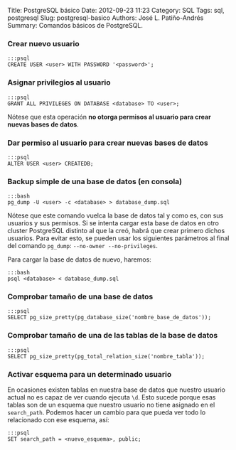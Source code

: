 Title: PostgreSQL básico
Date: 2012-09-23 11:23
Category: SQL
Tags: sql, postgresql
Slug: postgresql-basico
Authors: José L. Patiño-Andrés
Summary: Comandos básicos de PostgreSQL.

### Crear nuevo usuario

    :::psql
    CREATE USER <user> WITH PASSWORD '<password>';

### Asignar privilegios al usuario

    :::psql
    GRANT ALL PRIVILEGES ON DATABASE <database> TO <user>;

Nótese que esta operación **no otorga permisos al usuario para crear nuevas
bases de datos**.

### Dar permiso al usuario para crear nuevas bases de datos

    :::psql
    ALTER USER <user> CREATEDB;

### Backup simple de una base de datos (en consola)

    :::bash
    pg_dump -U <user> -c <database> > database_dump.sql

Nótese que este comando vuelca la base de datos tal y como es, con sus
usuarios y sus permisos. Si se intenta cargar esta base de datos en otro
cluster PostgreSQL distinto al que la creó, habrá que crear primero dichos
usuarios. Para evitar esto, se pueden usar los siguientes parámetros al final
del comando `pg_dump`: `--no-owner --no-privileges`.

Para cargar la base de datos de nuevo, haremos:

    :::bash
    psql <database> < database_dump.sql

### Comprobar tamaño de una base de datos

    :::psql
    SELECT pg_size_pretty(pg_database_size('nombre_base_de_datos'));

### Comprobar tamaño de una de las tablas de la base de datos

    :::psql
    SELECT pg_size_pretty(pg_total_relation_size('nombre_tabla'));

### Activar esquema para un determinado usuario

En ocasiones existen tablas en nuestra base de datos que nuestro usuario actual
no es capaz de ver cuando ejecuta `\d`. Esto sucede porque esas tablas son de un
esquema que nuestro usuario no tiene asignado en el `search_path`. Podemos hacer
un cambio para que pueda ver todo lo relacionado con ese esquema, así:

    :::psql
    SET search_path = <nuevo_esquema>, public;
